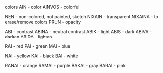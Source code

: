 colors
AIN - color
AINVOS - colorful

NEN - non-colored, not painted, sketch
NIXAIN - transparent
NIXAINA - to erase/remove colors
PRUN - opacity

ABI - contrast
ABINA - neutral contrast
ABIK - light
ABIS - dark
ABIVA - darken
ABIDA - lighten

RAI - red
PAI - green
MAI - blue

NAI - yellow
KAI - black
BAI - white



RANAI - orange
RAMAI - purple
BAKAI - gray
BARAI - pink

